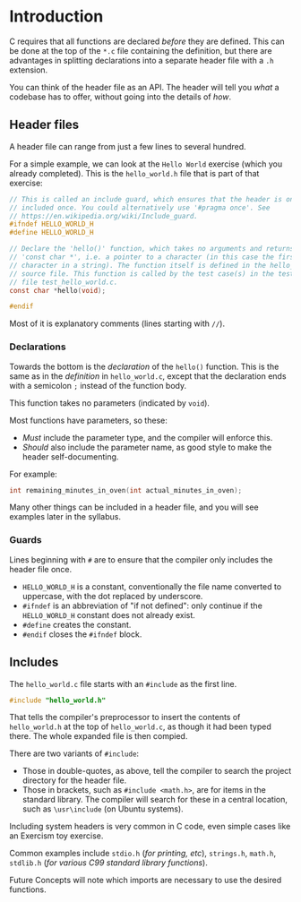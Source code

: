 # Introduction

C requires that all functions are declared _before_ they are defined.
This can be done at the top of the `*.c` file containing the definition, but there are advantages in splitting declarations into a separate header file with a `.h` extension.

You can think of the header file as an API.
The header will tell you _what_ a codebase has to offer, without going into the details of _how_.

## Header files

A header file can range from just a few lines to several hundred.

For a simple example, we can look at the `Hello World` exercise (which you already completed). This is the `hello_world.h` file that is part of that exercise:

```c
// This is called an include guard, which ensures that the header is only
// included once. You could alternatively use '#pragma once'. See
// https://en.wikipedia.org/wiki/Include_guard.
#ifndef HELLO_WORLD_H
#define HELLO_WORLD_H

// Declare the 'hello()' function, which takes no arguments and returns a
// 'const char *', i.e. a pointer to a character (in this case the first
// character in a string). The function itself is defined in the hello_world.c
// source file. This function is called by the test case(s) in the test source
// file test_hello_world.c.
const char *hello(void);

#endif
```

Most of it is explanatory comments (lines starting with `//`).

### Declarations

Towards the bottom is the _declaration_ of the `hello()` function.
This is the same as in the _definition_ in `hello_world.c`, except that the declaration ends with a semicolon `;` instead of the function body.

This function takes no parameters (indicated by `void`).

Most functions have parameters, so these:

- _Must_ include the parameter type, and the compiler will enforce this.
- _Should_ also include the parameter name, as good style to make the header self-documenting.

For example:

```c
int remaining_minutes_in_oven(int actual_minutes_in_oven);
```

Many other things can be included in a header file, and you will see examples later in the syllabus.

### Guards

Lines beginning with `#` are to ensure that the compiler only includes the header file once.

- `HELLO_WORLD_H` is a constant, conventionally the file name converted to uppercase, with the dot replaced by underscore.
- `#ifndef` is an abbreviation of "if not defined": only continue if the `HELLO_WORLD_H` constant does not already exist.
- `#define` creates the constant.
- `#endif` closes the `#ifndef` block.

## Includes

The `hello_world.c` file starts with an `#include` as the first line.

```c
#include "hello_world.h"
```

That tells the compiler's preprocessor to insert the contents of `hello_world.h` at the top of `hello_world.c`, as though it had been typed there.
The whole expanded file is then compied.

There are two variants of `#include`:

- Those in double-quotes, as above, tell the compiler to search the project directory for the header file.
- Those in brackets, such as `#include <math.h>`, are for items in the standard library. The compiler will search for these in 
a central location, such as `\usr\include` (on Ubuntu systems).

Including system headers is very common in C code, even simple cases like an Exercism toy exercise.

Common examples include `stdio.h` (_for printing, etc_), `strings.h`, `math.h`, `stdlib.h` (_for various C99 standard library functions_).

Future Concepts will note which imports are necessary to use the desired functions.
